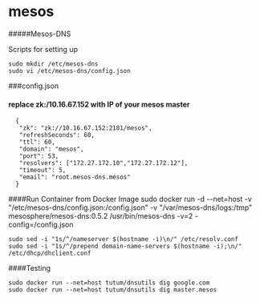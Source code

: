 # mesos

#####Mesos-DNS

Scripts for setting up

    sudo mkdir /etc/mesos-dns
    sudo vi /etc/mesos-dns/config.json
    
###config.json
#### replace zk:/10.16.67.152 with IP of your mesos master
      {
       "zk": "zk://10.16.67.152:2181/mesos",
       "refreshSeconds": 60,
       "ttl": 60,
       "domain": "mesos",
       "port": 53,
       "resolvers": ["172.27.172.10","172.27.172.12"],
       "timeout": 5,
       "email": "root.mesos-dns.mesos"
      }

####Run Container from Docker Image
    sudo docker run -d --net=host -v "/etc/mesos-dns/config.json:/config.json" -v "/var/mesos-dns/logs:/tmp" mesosphere/mesos-dns:0.5.2 /usr/bin/mesos-dns -v=2 -config=/config.json


    sudo sed -i "1s/^/nameserver $(hostname -i)\n/" /etc/resolv.conf
    sudo sed -i "1s/^/prepend domain-name-servers $(hostname -i);\n/" /etc/dhcp/dhclient.conf

####Testing

    sudo docker run --net=host tutum/dnsutils dig google.com
    sudo docker run --net=host tutum/dnsutils dig master.mesos
